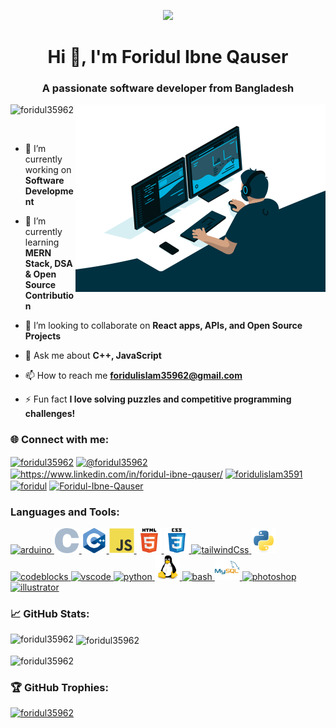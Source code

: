 <p align="center">
    <img src="https://user-images.githubusercontent.com/74466828/99154874-4e680580-26dd-11eb-9773-48576689f01e.gif">
</p>

<!-- 
<img src="https://imarticus.org/blog/wp-content/uploads/2020/09/vsdq.gif" alt="MasterHead" width="100%"> 
-->

<h1 align="center">Hi 👋, I'm Foridul Ibne Qauser</h1>
<h3 align="center">A passionate software developer from Bangladesh</h3>
<img align="right" alt="Coding" width="400"
    src="https://raw.githubusercontent.com/Foridul35962/Foridul35962/refs/heads/main/dp.gif">


<p align="left"> <img
        src="https://komarev.com/ghpvc/?username=foridul35962&label=Profile%20views&color=0e75b6&style=flat"
        alt="foridul35962" /> </p>

<p align="left"> <a href="https://twitter.com/" target="blank"><img
            src="https://img.shields.io/twitter/follow/?logo=twitter&style=for-the-badge" alt="" /></a> </p>

- 🔭 I’m currently working on **Software Development**

- 🌱 I’m currently learning **MERN Stack, DSA & Open Source Contribution**

- 👯 I’m looking to collaborate on **React apps, APIs, and Open Source Projects**

- 💬 Ask me about **C++, JavaScript**

- 📫 How to reach me **foridulislam35962@gmail.com**

- ⚡ Fun fact **I love solving puzzles and competitive programming challenges!**

<h3 align="left">🌐 Connect with me:</h3>
<p align="left">
    <a href="https://fb.com/foridul35962" target="blank"><img align="center"
            src="https://raw.githubusercontent.com/rahuldkjain/github-profile-readme-generator/master/src/images/icons/Social/facebook.svg"
            alt="foridul35962" height="30" width="40" /></a>
    <a href="https://instagram.com/foridul35962" target="blank"><img align="center"
            src="https://raw.githubusercontent.com/rahuldkjain/github-profile-readme-generator/master/src/images/icons/Social/instagram.svg"
            alt="@foridul35962" height="30" width="40" /></a>
    <a href="https://www.linkedin.com/in/foridul-ibne-qauser" target="blank"><img align="center"
            src="https://raw.githubusercontent.com/rahuldkjain/github-profile-readme-generator/master/src/images/icons/Social/linked-in-alt.svg"
            alt="https://www.linkedin.com/in/foridul-ibne-qauser/" height="30" width="40" /></a>
    <a href="https://www.hackerrank.com/foridulislam3591" target="blank"><img align="center"
            src="https://raw.githubusercontent.com/rahuldkjain/github-profile-readme-generator/master/src/images/icons/Social/hackerrank.svg"
            alt="foridulislam3591" height="30" width="40" /></a>
    <a href="https://codeforces.com/profile/foridul" target="blank"><img align="center"
            src="https://raw.githubusercontent.com/rahuldkjain/github-profile-readme-generator/master/src/images/icons/Social/codeforces.svg"
            alt="foridul" height="30" width="40" /></a>
    <a href="https://www.leetcode.com/Foridul-Ibne-Qauser" target="blank"><img align="center"
            src="https://raw.githubusercontent.com/rahuldkjain/github-profile-readme-generator/master/src/images/icons/Social/leet-code.svg"
            alt="Foridul-Ibne-Qauser" height="30" width="40" /></a>
</p>

<h3 align="left">Languages and Tools:</h3>
<p align="left">
            <a href="https://www.arduino.cc/" target="_blank" rel="noreferrer"> <img
                src="https://cdn.worldvectorlogo.com/logos/arduino-1.svg" alt="arduino" width="40" height="40" /> </a>
            <a href="https://www.cprogramming.com/" target="_blank" rel="noreferrer"> <img
                src="https://raw.githubusercontent.com/devicons/devicon/master/icons/c/c-original.svg" alt="c" width="40"
                height="40" /> </a>
            <a href="https://www.w3schools.com/cpp/" target="_blank" rel="noreferrer"> <img
                src="https://raw.githubusercontent.com/devicons/devicon/master/icons/cplusplus/cplusplus-original.svg"
                alt="cplusplus" width="40" height="40" /> </a>
            <a href="https://developer.mozilla.org/en-US/docs/Web/JavaScript" target="_blank" rel="noreferrer"> <img
                src="https://raw.githubusercontent.com/devicons/devicon/master/icons/javascript/javascript-original.svg"
                alt="cplusplus" width="40" height="40" /> </a>
            <a href="https://www.w3schools.com/html/" target="_blank" rel="noreferrer"> <img
                src="https://raw.githubusercontent.com/devicons/devicon/master/icons/html5/html5-original-wordmark.svg"
                alt="cplusplus" width="40" height="40" /> </a>
            <a href="https://www.w3schools.com/Css/" target="_blank" rel="noreferrer"> <img
                src="https://raw.githubusercontent.com/devicons/devicon/master/icons/css3/css3-original-wordmark.svg"
                alt="cplusplus" width="40" height="40" /> </a>
            <a href="https://tailwindcss.com/" target="_blank" rel="noreferrer"> <img
                src="https://www.vectorlogo.zone/logos/tailwindcss/tailwindcss-icon.svg"
                alt="tailwindCss" width="40" height="40" /> </a>
            <a href="https://www.python.org" target="_blank" rel="noreferrer"> <img
                src="https://raw.githubusercontent.com/devicons/devicon/master/icons/python/python-original.svg"
                alt="python" width="40" height="40" /> </a>
            <a href="https://www.codeblocks.org" rel="noreferrer"> <img
                src="https://images-wixmp-ed30a86b8c4ca887773594c2.wixmp.com/i/feaf74a2-da81-42f2-9c50-37686d02557a/d73n2y9-fc7e0a66-1dd8-42d2-9aba-29a33990067b.png"
                alt="codeblocks" width="40" height="40" /> </a>
            <a href="https://code.visualstudio.com/" rel="noreferrer"> <img 
                src="https://avatars.githubusercontent.com/u/61069792?s=280&v=4" alt="vscode" width="40" height="40" /> </a>
            <a href="https://git-scm.com/" target="_blank" rel="noreferrer"> <img
                src="https://www.vectorlogo.zone/logos/git-scm/git-scm-icon.svg" alt="python" width="40" height="40" /> </a>
            <a href="https://www.linux.org/" target="_blank" rel="noreferrer"> <img
                src="https://raw.githubusercontent.com/devicons/devicon/master/icons/linux/linux-original.svg" alt="linux"
                width="40" height="40" /> </a>
            <a href="https://www.gnu.org/software/bash/" target="_blank" rel="noreferrer"> <img
                src="https://www.pngkey.com/png/full/140-1409984_python-logo-bash-shell-logo-shell-script-logo.png"
                alt="bash" width="40" height="40" /> </a>
            <a href="https://www.mysql.com/" target="_blank" rel="noreferrer"> <img
                src="https://raw.githubusercontent.com/devicons/devicon/master/icons/mysql/mysql-original-wordmark.svg"
                alt="mysql" width="40" height="40" /> </a>
            <a href="https://www.photoshop.com/en" target="_blank" rel="noreferrer"> <img
                src="https://iconape.com/wp-content/png_logo_vector/adobe-photoshop-mobile-icon.png"
                alt="photoshop" width="40" height="40" /> </a>
            <a href="https://www.adobe.com/in/products/illustrator.html" target="_blank" rel="noreferrer"> <img
                src="https://www.vectorlogo.zone/logos/adobe_illustrator/adobe_illustrator-icon.svg" alt="illustrator"
                width="40" height="40" /> </a>
</p>


<h3 align="left">📈 GitHub Stats:</h3>
<p><img align="left"
        src="https://github-readme-stats.vercel.app/api/top-langs?username=foridul35962&show_icons=true&locale=en&layout=compact"
        alt="foridul35962" />
</p>

<p>&nbsp;<img align="center"
        src="https://github-readme-stats.vercel.app/api?username=foridul35962&show_icons=true&locale=en"
        alt="foridul35962" />
</p>

<p><img align="center" src="https://github-readme-streak-stats.herokuapp.com/?user=foridul35962&" alt="foridul35962" /></p>

<h3 align="left">🏆 GitHub Trophies:</h3>
<p align="left">
    <a href="https://github-profile-trophy.vercel.app/?username=Foridul35962&theme=darkhub">
        <img src="https://github-profile-trophy.vercel.app/?username=Foridul35962&theme=darkhub" alt="foridul35962" />
    </a>
</p>
